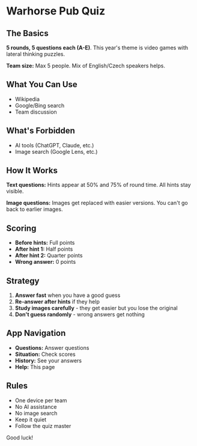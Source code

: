 # Warhorse Pub Quiz

## The Basics

**5 rounds, 5 questions each (A-E)**. This year's theme is video games with lateral thinking puzzles.

**Team size:** Max 5 people. Mix of English/Czech speakers helps.

## What You Can Use
- Wikipedia
- Google/Bing search
- Team discussion

## What's Forbidden
- AI tools (ChatGPT, Claude, etc.)
- Image search (Google Lens, etc.)

## How It Works

**Text questions:** Hints appear at 50% and 75% of round time. All hints stay visible.

**Image questions:** Images get replaced with easier versions. You can't go back to earlier images.

## Scoring
- **Before hints:** Full points
- **After hint 1:** Half points  
- **After hint 2:** Quarter points
- **Wrong answer:** 0 points

## Strategy
1. **Answer fast** when you have a good guess
2. **Re-answer after hints** if they help
3. **Study images carefully** - they get easier but you lose the original
4. **Don't guess randomly** - wrong answers get nothing

## App Navigation
- **Questions:** Answer questions
- **Situation:** Check scores
- **History:** See your answers
- **Help:** This page

## Rules
- One device per team
- No AI assistance
- No image search
- Keep it quiet
- Follow the quiz master

Good luck!

